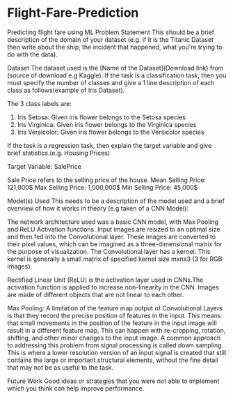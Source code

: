 # Flight-Fare-Prediction
Predicting flight fare using ML 
Problem Statement
This should be a brief description of the domain of your dataset (e.g. if it is the Titanic Dataset then write about the ship, the incident that happened, what you're trying to do with the data).

Dataset
The dataset used is the [Name of the Dataset](Download link) from (source of download e.g Kaggle). If the task is a classification task, then you must specify the number of classes and give a 1 line description of each class as follows(example of Iris Dataset).

The 3 class labels are:

1. Iris Setosa: Given iris flower belongs to the Setosa species
2. Iris Virginica: Given iris flower belongs to the Virginica species
3. Iris Versicolor: Given iris flower belongs to the Versicolor species

If the task is a regression task, then explain the target variable and give brief statistics.(e.g. Housing Prices)

Target Variable: SalePrice

Sale Price refers to the selling price of the house.
Mean Selling Price: 121,000$
Max Selling Price: 1,000,000$
Min Selling Price: 45,000$

Model(s) Used
This needs to be a description of the model used and a brief overview of how it works in theory (e.g taken of a CNN Model):

The network architecture used was a basic CNN model, with Max Pooling and ReLU Activation functions. Input images are resized to an optimal size and then fed into the Convolutional layer. These images are converted to their pixel values, which can be imagined as a three-dimensional matrix for the purpose of visualization. The Convolutional layer has a kernel. This kernel is generally a small matrix of specified kernel size mxnx3 (3 for RGB images).

Rectified Linear Unit (ReLU) is the activation layer used in CNNs.The activation function is applied to increase non-linearity in the CNN. Images are made of different objects that are not linear to each other.

Max Pooling: A limitation of the feature map output of Convolutional Layers is that they record the precise position of features in the input. This means that small movements in the position of the feature in the input image will result in a different feature map. This can happen with re-cropping, rotation, shifting, and other minor changes to the input image. A common approach to addressing this problem from signal processing is called down sampling. This is where a lower resolution version of an input signal is created that still contains the large or important structural elements, without the fine detail that may not be as useful to the task.

Future Work
Good ideas or strategies that you were not able to implement which you think can help improve performance.

